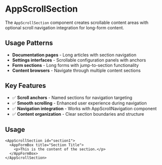 # AppScrollSection

The `AppScrollSection` component creates scrollable content areas with optional scroll navigation integration for long-form content.

## Usage Patterns

- **Documentation pages** - Long articles with section navigation
- **Settings interfaces** - Scrollable configuration panels with anchors
- **Form sections** - Long forms with jump-to-section functionality
- **Content browsers** - Navigate through multiple content sections

## Key Features

- ✅ **Scroll anchors** - Named sections for navigation targeting
- ✅ **Smooth scrolling** - Enhanced user experience during navigation
- ✅ **Navigation integration** - Works with AppScrollNavigation component
- ✅ **Content organization** - Clear section boundaries and structure

## Usage

```vue
<AppScrollSection id="section1">
  <AppFormBox title="Section Title">
    <p>This is the content of the section.</p>
  </AppFormBox>
</AppScrollSection>
```
